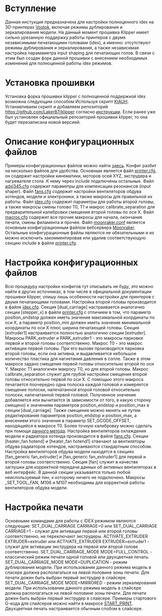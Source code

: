 # Вступление
Данная инстукция предназначена для настройки полноценного idex на 3D-принтерах [Vostok](https://k3d.tech/vostok), включая режимы дублирования и зеркалирования модели.
На данный момент прошивка Klipper имеет сильно урезанную поддержку работы принтеров с двумя независимыми печатающими головами (idex), а именно: отсутствуют режимы дублирования и зеркалирования, а также независимая настройка парамаметра input shaping для печатающих голов. В связи с этим был создан форк данной прошивки с внесением необходимых изменений для полноценной работы idex режимов.

# Установка прошивки
Установка форка прошивки klipper с полноценной поддержкой idex возможна следующим способом
Используя скрипт [KIAUH](https://github.com/th33xitus/kiauh).
Устанавливаем скрипт и добавляем репозиторий https://github.com/Laker87/klipper согласно [инструкции](https://github.com/th33xitus/kiauh/blob/master/klipper_repos.txt.example). Если ранее уже был установлен официальный репозиторий прошивки klipper, то она будет перезаписана новой версией. 

# Описание конфигурационных файлов
Примеры конфигурационных файлов можно найти [здесь](https://github.com/Laker87/klipper_config). Конфиг разбит на несколько файлов для удобства. 
Основным является файл [printer.cfg](https://github.com/Laker87/klipper_config/blob/master/printer.cfg), он содержит настройки кинематики, моторов осей XYZ, экструдера и нагревателя стола .К нему через include подключены остальные.
Файл [adxl345.cfg](https://github.com/Laker87/klipper_config/blob/master/adxl345.cfg) содержит параметры для компенсации резонансов (input shaper).
Файл [fans.cfg](https://github.com/Laker87/klipper_config/blob/master/fans.cfg) содержит настройки вентиляторов обдува хотендов, модели и электроники, а также макросы для правильной их работы.
Файл [idex.cfg](https://github.com/Laker87/klipper_config/blob/master/idex.cfg) содержит параметры для работы второй головы, а также макросы смены голово Т0, Т1 и макрос calibrate_separation для предварительной калибровки смещения второй головы по оси X.
Файл [macros.cfg](https://github.com/Laker87/klipper_config/blob/master/macros.cfg) содержит все прочие макросы для начала, окончания печати, смены филамента и прочее.
Файл [moonraker.conf](https://github.com/Laker87/klipper_config/blob/master/moonraker.conf) является основным конфигурационным файлом вебсервера [Moonraker](https://github.com/Arksine/moonraker).
Остальные конфигурационные файлы являются не обязательными и их можно исключить закомментировав или удалив соответствующую секцию include в файле [printer.cfg](https://github.com/Laker87/klipper_config/blob/master/printer.cfg).

# Настройка конфигурационных файлов
Всю процедуру настройки конфигов тут описывать не буду, это можно найти в других источниках, в том числе в официальной документации прошивки klipper, опишу лишь особенности настройки для принтеров с двумя печатающими головами.
Настройка второй головы производится в файле [idex.cfg](https://github.com/Laker87/klipper_config/blob/master/idex.cfg). 
Секция [dual_carriage] настраивается аналогично секции [stepper_x] в файле [printer.cfg](https://github.com/Laker87/klipper_config/blob/master/printer.cfg) с отличием в том, что параметр position_endstop должен иметь значение максимальной координаты по оси X, а параметр position_min должен иметь значение минимальной координаты по оси X плюс ширина печатающей головы.
Секция [extruder1] настраивается полностью аналогично секции [extruder].
Макросы PARK_extruder и PARK_extruder1 - это макросы парковки первой и второй головы соответственно.
Макрос Т0 - это макрос активации первой головы. При его вызове производится парковка второй головы, если она активна, и выдавливается небольшое количество пластика для нагнетания давления в сопле. Также в этом макросе задано смещения первой головы относительно второй по оси Y.
Макрос Т1 аналогичен макросу Т0, но для второй головы.
Макрос calibrate_separation служит для грубой настройки смещения второй головы относительно первой по оси X. С помощью этого макроса печатается поочередно одна полоска каждой головой и измеряется смещение полоски, напечатанной второй головой относительно полоски, напечатанной первой головой. Полученное значение добавляется или вычитается (в зависимости от того, в какую сторону смещено) к значениям параметров position_endstop и position_max в секции [dual_carriage]. Также смещение можно менять не путем редактирования параметров position_endstop и position_max, а внесением этого значения в параметр SET_GCODE_OFFSET, находящийся в макросе Т0. Более точную калибровку можно сделать при помощи [данного метода](https://www.thingiverse.com/thing:3873434).
Настройка вентиляторов охлаждения модели и радиатора хотенда производится в файле [fans.cfg](https://github.com/Laker87/klipper_config/blob/master/fans.cfg). Секции [heater_fan hotend] и [heater_fan hotend1] отвечают за вентиляторы обдува радиаторов хотендов, настраиваются стандартным способом. Настройка вентиляторов обдува модели находятся в секциях [fan_generic fan_extruder] и [fan_generic fan_extruder1] для первой и второй головы соответственно. Секция [fan] служит в качестве заглушки для корректной передачи данных об активных вентиляторах в веб интерфейс. В данной секции указывается только любой неиспользуемый пин, к которому ничего не подключено.
Макросы _SET_TOOL_FAN, M106 и M107 необходимы для корректной работы вентиляторов обдува модели.

# Настройка печати
Основными командами для работы с IDEX режимом являются следующие:
SET_DUAL_CARRIAGE CARRIAGE=0 или SET_DUAL_CARRIAGE CARRIAGE=1 - служат для активации первой или второй головы соответственно, не переключают экструдеры.
ACTIVATE_EXTRUDER EXTRUDER=extruder или ACTIVATE_EXTRUDER EXTRUDER=extruder1 - служат для активации экструдера на первой или второй голове соответственно.
SET_DUAL_CARRIAGE_MODE MODE=FULL_CONTROL - классический режим печати одной головой или двухцветная печать.
SET_DUAL_CARRIAGE_MODE MODE=DUPLICATION - режим дублирования модели. При использовании данного режима модель в сласере должна располагаться на левой половине зоны печати. Для печати дожен быть выбран первый экструдер в слайсере.
SET_DUAL_CARRIAGE_MODE MODE=MIRRORED - режим зеркалирования модели. При использовании данного режима модель в слайсере должна располагаться на левой половине зоны печати. Для печати дожен быть выбран первый экструдер в слайсере.
Примеры стартового G-кода для слайсеров можно найти в макросе [START_PRINT](https://github.com/Laker87/klipper_config/blob/e3f69d6449558736dbba6c883a7f1f6ba88989bf/macros.cfg#L2).
Двухцветная печать настраивается обычным спобом в слайсере. 
